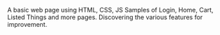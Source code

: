 A basic web page using HTML, CSS, JS
Samples of Login, Home, Cart, Listed Things and more pages.
Discovering the various features for improvement.
